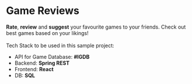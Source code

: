 # Game Reviews

**Rate**, **review** and **suggest** your favourite games to your friends. Check out best games based on your likings!
<br>
<br>
Tech Stack to be used in this sample project:<br>
- API for Game Database: **#IGDB**<br>
- Backend: **Spring REST**<br>
- Frontend: **React**<br>
- DB: **SQL**
